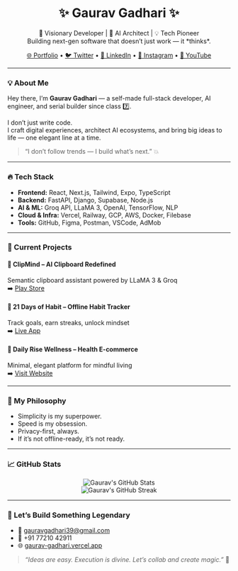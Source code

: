 <h1 align="center">✨ Gaurav Gadhari ✨</h1>

<p align="center">
  🚀 Visionary Developer | 🧠 AI Architect | 💡 Tech Pioneer  
  <br/>Building next-gen software that doesn’t just work — it *thinks*.
</p>

<p align="center">
  <a href="https://gaurav-gadhari.vercel.app" target="_blank">🌐 Portfolio</a> •
  <a href="https://x.com/AGauravHere" target="_blank">🐦 Twitter</a> •
  <a href="https://www.linkedin.com/in/gaurav-gadhari-579558275/" target="_blank">💼 LinkedIn</a> •
  <a href="https://www.instagram.com/a_gaurav_here/" target="_blank">📸 Instagram</a> •
  <a href="https://www.youtube.com/@codewithgaurav37" target="_blank">🎥 YouTube</a>
</p>

---

### 💡 About Me

Hey there, I’m **Gaurav Gadhari** — a self-made full-stack developer, AI engineer, and serial builder since class 7️⃣.

I don’t just write code.  
I craft digital experiences, architect AI ecosystems, and bring big ideas to life — one elegant line at a time.

> “I don’t follow trends — I build what’s next.” 💥

---

### 🔥 Tech Stack

- **Frontend:** React, Next.js, Tailwind, Expo, TypeScript  
- **Backend:** FastAPI, Django, Supabase, Node.js  
- **AI & ML:** Groq API, LLaMA 3, OpenAI, TensorFlow, NLP  
- **Cloud & Infra:** Vercel, Railway, GCP, AWS, Docker, Filebase  
- **Tools:** GitHub, Figma, Postman, VSCode, AdMob  

---

### 🚀 Current Projects

#### 🧠 ClipMind – AI Clipboard Redefined  
Semantic clipboard assistant powered by LLaMA 3 & Groq  
➡️ [Play Store](https://play.google.com/store/apps/details?id=com.lightcomputers.clipmind)

#### 📱 21 Days of Habit – Offline Habit Tracker  
Track goals, earn streaks, unlock mindset  
➡️ [Live App](https://play.google.com/store/apps/details?id=com.light_computers.daysofhabbit)

#### 🛒 Daily Rise Wellness – Health E-commerce  
Minimal, elegant platform for mindful living  
➡️ [Visit Website](https://daily-rise-wellness.vercel.app/)

---

### 🧠 My Philosophy

- Simplicity is my superpower.  
- Speed is my obsession.  
- Privacy-first, always.  
- If it’s not offline-ready, it’s not ready.  

---

### 📈 GitHub Stats

<p align="center">
  <img src="https://github-readme-stats.vercel.app/api?username=GauravGadhari&show_icons=true&theme=radical&hide=stars" alt="Gaurav's GitHub Stats" />
  <br/>
  <img src="https://github-readme-streak-stats.herokuapp.com/?user=GauravGadhari&theme=radical" alt="Gaurav's GitHub Streak" />
</p>

---

### 🔗 Let’s Build Something Legendary

- 📧 gauravgadhari39@gmail.com  
- 📱 +91 77210 42911  
- 🌐 [gaurav-gadhari.vercel.app](https://gaurav-gadhari.vercel.app)

> *“Ideas are easy. Execution is divine. Let’s collab and create magic.”* 💫
